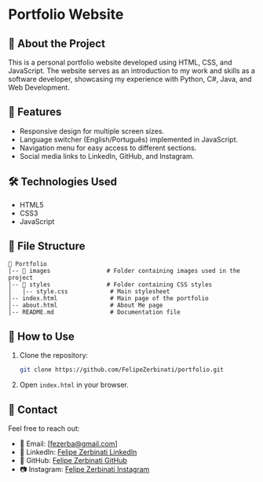 # Portfolio Website

## 📌 About the Project
This is a personal portfolio website developed using HTML, CSS, and JavaScript. The website serves as an introduction to my work and skills as a software developer, showcasing my experience with Python, C#, Java, and Web Development.

## 🚀 Features
- Responsive design for multiple screen sizes.
- Language switcher (English/Português) implemented in JavaScript.
- Navigation menu for easy access to different sections.
- Social media links to LinkedIn, GitHub, and Instagram.

## 🛠️ Technologies Used
- HTML5
- CSS3
- JavaScript

## 📁 File Structure
```
📂 Portfolio
│-- 📂 images                # Folder containing images used in the project
│-- 📂 styles                # Folder containing CSS styles
│   │-- style.css            # Main stylesheet
│-- index.html               # Main page of the portfolio
│-- about.html               # About Me page
│-- README.md                # Documentation file
```

## 📜 How to Use
1. Clone the repository:
   ```sh
   git clone https://github.com/FelipeZerbinati/portfolio.git
   ```
2. Open `index.html` in your browser.

## 📧 Contact
Feel free to reach out:
- 📩 Email: [fezerba@gmail.com]
- 💼 LinkedIn: [Felipe Zerbinati LinkedIn](https://www.linkedin.com/in/felipe-zerbinati-5aa8a9279/)
- 🐙 GitHub: [Felipe Zerbinati GitHub](https://github.com/FelipeZerbinati)
- 📷 Instagram: [Felipe Zerbinati Instagram](https://www.instagram.com/_flpcoelho/)
